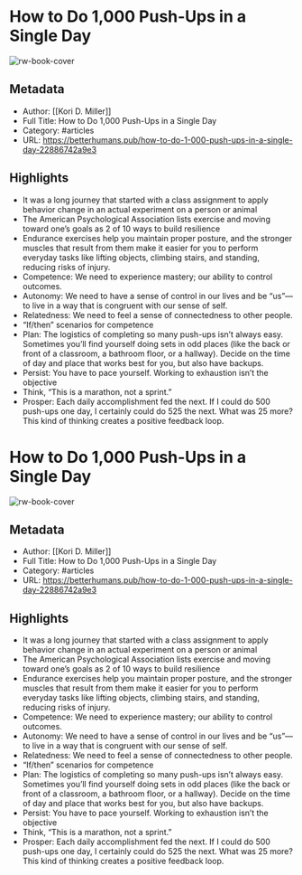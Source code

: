 # How to Do 1,000 Push-Ups in a Single Day

![rw-book-cover](https://readwise-assets.s3.amazonaws.com/static/images/article2.74d541386bbf.png)

## Metadata
- Author: [[Kori D. Miller]]
- Full Title: How to Do 1,000 Push-Ups in a Single Day
- Category: #articles
- URL: https://betterhumans.pub/how-to-do-1-000-push-ups-in-a-single-day-22886742a9e3

## Highlights
- It was a long journey that started with a class assignment to apply behavior change in an actual experiment on a person or animal
- The American Psychological Association lists exercise and moving toward one’s goals as 2 of 10 ways to build resilience
- Endurance exercises help you maintain proper posture, and the stronger muscles that result from them make it easier for you to perform everyday tasks like lifting objects, climbing stairs, and standing, reducing risks of injury.
- Competence: We need to experience mastery; our ability to control outcomes.
- Autonomy: We need to have a sense of control in our lives and be “us”—to live in a way that is congruent with our sense of self.
- Relatedness: We need to feel a sense of connectedness to other people.
- “If/then” scenarios for competence
- Plan: The logistics of completing so many push-ups isn’t always easy. Sometimes you’ll find yourself doing sets in odd places (like the back or front of a classroom, a bathroom floor, or a hallway). Decide on the time of day and place that works best for you, but also have backups.
- Persist: You have to pace yourself. Working to exhaustion isn’t the objective
- Think, “This is a marathon, not a sprint.”
- Prosper: Each daily accomplishment fed the next. If I could do 500 push-ups one day, I certainly could do 525 the next. What was 25 more? This kind of thinking creates a positive feedback loop.
# How to Do 1,000 Push-Ups in a Single Day

![rw-book-cover](https://readwise-assets.s3.amazonaws.com/static/images/article2.74d541386bbf.png)

## Metadata
- Author: [[Kori D. Miller]]
- Full Title: How to Do 1,000 Push-Ups in a Single Day
- Category: #articles
- URL: https://betterhumans.pub/how-to-do-1-000-push-ups-in-a-single-day-22886742a9e3

## Highlights
- It was a long journey that started with a class assignment to apply behavior change in an actual experiment on a person or animal
- The American Psychological Association lists exercise and moving toward one’s goals as 2 of 10 ways to build resilience
- Endurance exercises help you maintain proper posture, and the stronger muscles that result from them make it easier for you to perform everyday tasks like lifting objects, climbing stairs, and standing, reducing risks of injury.
- Competence: We need to experience mastery; our ability to control outcomes.
- Autonomy: We need to have a sense of control in our lives and be “us”—to live in a way that is congruent with our sense of self.
- Relatedness: We need to feel a sense of connectedness to other people.
- “If/then” scenarios for competence
- Plan: The logistics of completing so many push-ups isn’t always easy. Sometimes you’ll find yourself doing sets in odd places (like the back or front of a classroom, a bathroom floor, or a hallway). Decide on the time of day and place that works best for you, but also have backups.
- Persist: You have to pace yourself. Working to exhaustion isn’t the objective
- Think, “This is a marathon, not a sprint.”
- Prosper: Each daily accomplishment fed the next. If I could do 500 push-ups one day, I certainly could do 525 the next. What was 25 more? This kind of thinking creates a positive feedback loop.
